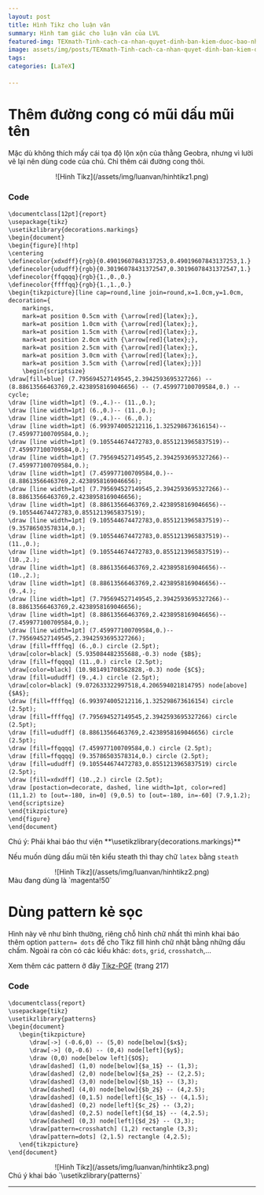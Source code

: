 ```yaml
---
layout: post
title: Hình Tikz cho luận văn 
summary: Hình tam giác cho luận văn của LVL
featured-img: TEXmath-Tinh-cach-ca-nhan-quyet-dinh-ban-kiem-duoc-bao-nhieu-tien.jpg
image: assets/img/posts/TEXmath-Tinh-cach-ca-nhan-quyet-dinh-ban-kiem-duoc-bao-nhieu-tien.jpg_sm.jpg
tags: 
categories: [LaTeX]

---
```

# Thêm đường cong có mũi dấu mũi tên

Mặc dù không thích mấy cái tọa độ lộn xộn của thằng Geobra, nhưng vì lười vẽ lại nên dùng code của chú. Chỉ thêm cái đường cong thôi.

<div align="center" markdown="1">
![Hinh Tikz](/assets/img/luanvan/hinhtikz1.png)
</div>

### Code

```
\documentclass[12pt]{report}
\usepackage{tikz}
\usetikzlibrary{decorations.markings}
\begin{document}
\begin{figure}[!htp]
\centering
\definecolor{xdxdff}{rgb}{0.49019607843137253,0.49019607843137253,1.}
\definecolor{ududff}{rgb}{0.30196078431372547,0.30196078431372547,1.}
\definecolor{ffqqqq}{rgb}{1.,0.,0.}
\definecolor{ffffqq}{rgb}{1.,1.,0.}
\begin{tikzpicture}[line cap=round,line join=round,x=1.0cm,y=1.0cm, decoration={
    markings,
    mark=at position 0.5cm with {\arrow[red]{latex};},
	mark=at position 1.0cm with {\arrow[red]{latex};},
	mark=at position 1.5cm with {\arrow[red]{latex};},
	mark=at position 2.0cm with {\arrow[red]{latex};},
	mark=at position 2.5cm with {\arrow[red]{latex};},
	mark=at position 3.0cm with {\arrow[red]{latex};},
    mark=at position 3.5cm with {\arrow[red]{latex};}}]
    \begin{scriptsize}
\draw[fill=blue] (7.795694527149545,2.3942593695327266) -- (8.88613566463769,2.4238958169046656) -- (7.459977100709584,0.) -- cycle;
\draw [line width=1pt] (9.,4.)-- (11.,0.);
\draw [line width=1pt] (6.,0.)-- (11.,0.);
\draw [line width=1pt] (9.,4.)-- (6.,0.);
\draw [line width=1pt] (6.993974005212116,1.325298673616154)-- (7.459977100709584,0.);
\draw [line width=1pt] (9.105544674472783,0.8551213965837519)-- (7.459977100709584,0.);
\draw [line width=1pt] (7.795694527149545,2.3942593695327266)-- (7.459977100709584,0.);
\draw [line width=1pt] (7.459977100709584,0.)-- (8.88613566463769,2.4238958169046656);
\draw [line width=1pt] (7.795694527149545,2.3942593695327266)-- (8.88613566463769,2.4238958169046656);
\draw [line width=1pt] (8.88613566463769,2.4238958169046656)-- (9.105544674472783,0.8551213965837519);
\draw [line width=1pt] (9.105544674472783,0.8551213965837519)-- (9.35786503578314,0.);
\draw [line width=1pt] (9.105544674472783,0.8551213965837519)-- (11.,0.);
\draw [line width=1pt] (9.105544674472783,0.8551213965837519)-- (10.,2.);
\draw [line width=1pt] (8.88613566463769,2.4238958169046656)-- (10.,2.);
\draw [line width=1pt] (8.88613566463769,2.4238958169046656)-- (9.,4.);
\draw [line width=1pt] (7.795694527149545,2.3942593695327266)-- (8.88613566463769,2.4238958169046656);
\draw [line width=1pt] (8.88613566463769,2.4238958169046656)-- (7.459977100709584,0.);
\draw [line width=1pt] (7.459977100709584,0.)-- (7.795694527149545,2.3942593695327266);
\draw [fill=ffffqq] (6.,0.) circle (2.5pt);
\draw[color=black] (5.935084482355688,-0.3) node {$B$};
\draw [fill=ffqqqq] (11.,0.) circle (2.5pt);
\draw[color=black] (10.981491708562828,-0.3) node {$C$};
\draw [fill=ududff] (9.,4.) circle (2.5pt);
\draw[color=black] (9.072633322997518,4.206594021814795) node[above] {$A$};
\draw [fill=ffffqq] (6.993974005212116,1.325298673616154) circle (2.5pt);
\draw [fill=ffffqq] (7.795694527149545,2.3942593695327266) circle (2.5pt);
\draw [fill=ududff] (8.88613566463769,2.4238958169046656) circle (2.5pt);
\draw [fill=ffqqqq] (7.459977100709584,0.) circle (2.5pt);
\draw [fill=ffqqqq] (9.35786503578314,0.) circle (2.5pt);
\draw [fill=ududff] (9.105544674472783,0.8551213965837519) circle (2.5pt);
\draw [fill=xdxdff] (10.,2.) circle (2.5pt);
\draw [postaction=decorate, dashed, line width=1pt, color=red] (11,1.2) to [out=-180, in=0] (9,0.5) to [out=-180, in=-60] (7.9,1.2);
\end{scriptsize}
\end{tikzpicture}
\end{figure}
\end{document}
``` 


<div class="alert note" markdown="1">
Chú ý: Phải khai báo thư viện **\usetikzlibrary{decorations.markings}**
</div>

Nếu muốn dùng dấu mũi tên kiểu steath thì thay chữ `latex` bằng `steath`

<div align="center" markdown="1">
![Hinh Tikz](/assets/img/luanvan/hinhtikz2.png)
</div>

<div class="alert note" markdown="1">
Màu đang dùng là `magenta!50` 
</div>

# Dùng pattern kẻ sọc

Hình này vẽ như bình thường, riêng chỗ hình chữ nhất thì mình khai báo thêm option `pattern= dots` để cho Tikz fill hình chữ nhật bằng những dấu chấm. Ngoài ra còn có các kiểu khác: `dots`, `grid`, `crosshatch`,... 

Xem thêm các pattern ở đây [Tikz-PGF](/assets/files/LaTeX/Tikz-pgf.pdf) (trang 217)

### Code

```
\documentclass{report}
\usepackage{tikz}
\usetikzlibrary{patterns}
\begin{document}
   \begin{tikzpicture}
      \draw[->] (-0.6,0) -- (5,0) node[below]{$x$};
      \draw[->] (0,-0.6) -- (0,4) node[left]{$y$};
      \draw (0,0) node[below left]{$O$};
      \draw[dashed] (1,0) node[below]{$a_1$} -- (1,3);
      \draw[dashed] (2,0) node[below]{$a_2$} -- (2,2.5);
      \draw[dashed] (3,0) node[below]{$b_1$} -- (3,3);
      \draw[dashed] (4,0) node[below]{$b_2$} -- (4,2.5);
      \draw[dashed] (0,1.5) node[left]{$c_1$} -- (4,1.5);
      \draw[dashed] (0,2) node[left]{$c_2$} -- (3,2);
      \draw[dashed] (0,2.5) node[left]{$d_1$} -- (4,2.5);
      \draw[dashed] (0,3) node[left]{$d_2$} -- (3,3);
      \draw[pattern=crosshatch] (1,2) rectangle (3,3);
      \draw[pattern=dots] (2,1.5) rectangle (4,2.5); 
   \end{tikzpicture}
\end{document}
```


<div align="center" markdown="1">
![Hinh Tikz](/assets/img/luanvan/hinhtikz3.png)
</div>

<div class="alert danger" markdown="1">
Chú ý khai báo `\usetikzlibrary{patterns}` 
</div>

---
